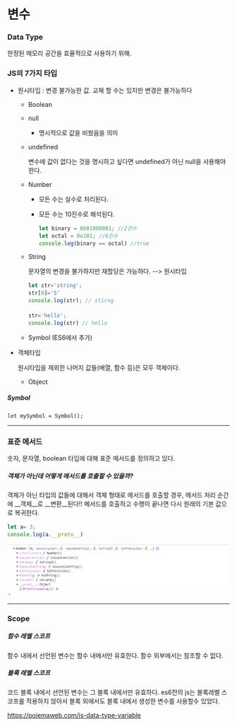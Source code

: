 # 변수

### Data Type

한정된 메모리 공간을 효율적으로 사용하기 위해. 

### JS의 7가지 타입

- 원시타입 : 변경 불가능한 값. 교체 할 수는 있지만 변경은 불가능하다
  - Boolean
  - null
    - 명시적으로 값을 비웠음을 의미

  - undefined

    변수에 값이 없다는 것을 명시하고 싶다면 undefined가 아닌 null을 사용해야한다.

  - Number

    - 모든 수는 실수로 처리된다.

    - 모든 수는 10진수로 해석된다.

      ```javascript
      let binary = 0b01000001; //2진수
      let octal = 0o101; //8진수
      console.log(binary == octal) //true
      ```

  - String

    문자열의 변경을 불가하지만 재할당은 가능하다. --> 원시타입

    ```javascript
    let str='string';
    str[0]='S'
    console.log(str); // stirng
    
    str='hello';
    console.log(str) // hello
    ```

  - Symbol (ES6에서 추가)

- 객체타입

  원시타입을 제외한 나머지 값들(배열, 함수 등)은 모두 객체이다.

  - Object



##### Symbol

```:alarm_clock:
let mySymbol = Symbol();
```

---

### 표준 메서드

숫자, 문자열, boolean 타입에 대해 표준 메서드를 정의하고 있다.

##### 객체가 아닌데 어떻게 메서드를 호출할 수 있을까?

객체가 아닌 타입의 값들에 대해서 객체 형태로 메서드를 호출할 경우, 메서드 처리 순간에 __객체__로 __변환__된다!! 메서드를 호출하고 수행이 끝나면 다시 원래의 기본 값으로 복귀한다.

```javascript
let a= 3;
console.log(a.__proto__)
```

![ex_screenshot](./img/변수-표준메서드.png)

---

### Scope

##### 함수 레벨 스코프

함수 내에서 선언된 변수는 함수 내에서만 유효한다. 함수 외부에서는 참조할 수 없다.

##### 블록 레벨 스코프

코드 블록 내에서 선언된 변수는 그 블록 내에서만 유효하다. es6전의 js는 블록레벨 스코프를 적용하지 않아서 블록 외에서도 블록 내에서 생성한 변수를 사용할수 있었다.

https://poiemaweb.com/js-data-type-variable

